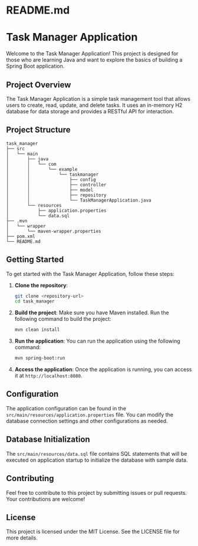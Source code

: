 # README.md

# Task Manager Application

Welcome to the Task Manager Application! This project is designed for those who are learning Java and want to explore the basics of building a Spring Boot application.

## Project Overview

The Task Manager Application is a simple task management tool that allows users to create, read, update, and delete tasks. It uses an in-memory H2 database for data storage and provides a RESTful API for interaction.

## Project Structure

```
task_manager
├── src
│   └── main
│       ├── java
│       │   └── com
│       │       └── example
│       │           └── taskmanager
│       │               ├── config
│       │               ├── controller
│       │               ├── model
│       │               ├── repository
│       │               └── TaskManagerApplication.java
│       └── resources
│           ├── application.properties
│           └── data.sql
├── .mvn
│   └── wrapper
│       └── maven-wrapper.properties
├── pom.xml
└── README.md
```

## Getting Started

To get started with the Task Manager Application, follow these steps:

1. **Clone the repository**:
   ```bash
   git clone <repository-url>
   cd task_manager
   ```

2. **Build the project**:
   Make sure you have Maven installed. Run the following command to build the project:
   ```bash
   mvn clean install
   ```

3. **Run the application**:
   You can run the application using the following command:
   ```bash
   mvn spring-boot:run
   ```

4. **Access the application**:
   Once the application is running, you can access it at `http://localhost:8080`.

## Configuration

The application configuration can be found in the `src/main/resources/application.properties` file. You can modify the database connection settings and other configurations as needed.

## Database Initialization

The `src/main/resources/data.sql` file contains SQL statements that will be executed on application startup to initialize the database with sample data.

## Contributing

Feel free to contribute to this project by submitting issues or pull requests. Your contributions are welcome!

## License

This project is licensed under the MIT License. See the LICENSE file for more details.